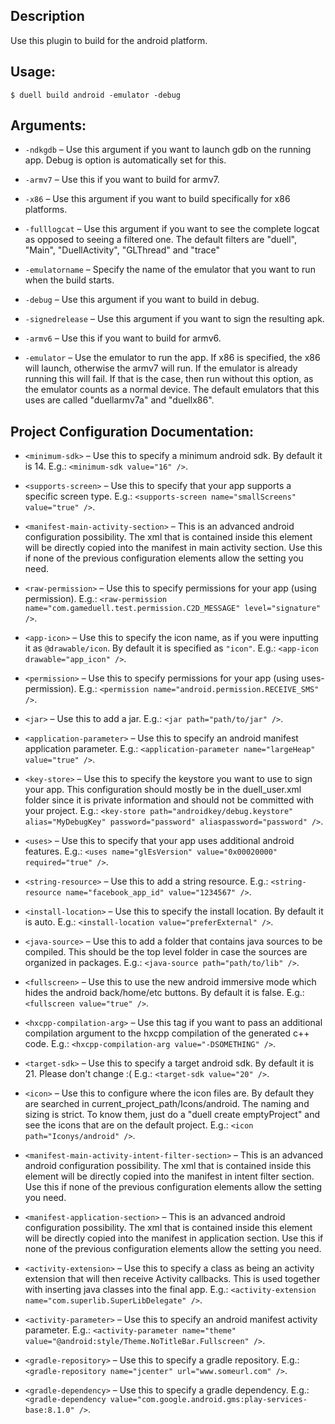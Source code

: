## Description

Use this plugin to build for the android platform.
## Usage:
`$ duell build android -emulator -debug`
## Arguments:
* `-ndkgdb` &ndash; Use this argument if you want to launch gdb on the running app. Debug is option is automatically set for this.

* `-armv7` &ndash; Use this if you want to build for armv7.

* `-x86` &ndash; Use this argument if you want to build specifically for x86 platforms.

* `-fulllogcat` &ndash; Use this argument if you want to see the complete logcat as opposed to seeing a filtered one. The default filters are "duell", "Main", "DuellActivity", "GLThread" and "trace"

* `-emulatorname` &ndash; Specify the name of the emulator that you want to run when the build starts.

* `-debug` &ndash; Use this argument if you want to build in debug.

* `-signedrelease` &ndash; Use this argument if you want to sign the resulting apk.

* `-armv6` &ndash; Use this if you want to build for armv6.

* `-emulator` &ndash; Use the emulator to run the app. If x86 is specified, the x86 will launch, otherwise the armv7 will run. If the emulator is already running this will fail. If that is the case, then run without this option, as the emulator counts as a normal device. The default emulators that this uses are called "duellarmv7a" and "duellx86".

## Project Configuration Documentation:
* `<minimum-sdk>` &ndash; Use this to specify a minimum android sdk. By default it is 14. E.g.: `<minimum-sdk value="16" />`.

* `<supports-screen>` &ndash; Use this to specify that your app supports a specific screen type. E.g.: `<supports-screen name="smallScreens" value="true" />`.

* `<manifest-main-activity-section>` &ndash; This is an advanced android configuration possibility. The xml that is contained inside this element will be directly copied into the manifest in main activity section. Use this if none of the previous configuration elements allow the setting you need.

* `<raw-permission>` &ndash; Use this to specify permissions for your app (using permission). E.g.: `<raw-permission name="com.gameduell.test.permission.C2D_MESSAGE" level="signature" />`.

* `<app-icon>` &ndash; Use this to specify the icon name, as if you were inputting it as `@drawable/icon`. By default it is specified as `"icon"`. E.g.: `<app-icon drawable="app_icon" />`.

* `<permission>` &ndash; Use this to specify permissions for your app (using uses-permission). E.g.: `<permission name="android.permission.RECEIVE_SMS" />`.

* `<jar>` &ndash; Use this to add a jar. E.g.: `<jar path="path/to/jar" />`.

* `<application-parameter>` &ndash; Use this to specify an android manifest application parameter. E.g.: `<application-parameter name="largeHeap" value="true" />`.

* `<key-store>` &ndash; Use this to specify the keystore you want to use to sign your app. This configuration should mostly be in the duell_user.xml folder since it is private information and should not be committed with your project. E.g.: `<key-store path="androidkey/debug.keystore" alias="MyDebugKey" password="password" aliaspassword="password" />`.

* `<uses>` &ndash; Use this to specify that your app uses additional android features. E.g.: `<uses name="glEsVersion" value="0x00020000" required="true" />`.

* `<string-resource>` &ndash; Use this to add a string resource. E.g.: `<string-resource name="facebook_app_id" value="1234567" />`.

* `<install-location>` &ndash; Use this to specify the install location. By default it is auto. E.g.: `<install-location value="preferExternal" />`.

* `<java-source>` &ndash; Use this to add a folder that contains java sources to be compiled. This should be the top level folder in case the sources are organized in packages. E.g.: `<java-source path="path/to/lib" />`.

* `<fullscreen>` &ndash; Use this to use the new android immersive mode which hides the android back/home/etc buttons. By default it is false. E.g.: `<fullscreen value="true" />`.

* `<hxcpp-compilation-arg>` &ndash; Use this tag if you want to pass an additional compilation argument to the hxcpp compilation of the generated c++ code. E.g.: `<hxcpp-compilation-arg value="-DSOMETHING" />`.

* `<target-sdk>` &ndash; Use this to specify a target android sdk. By default it is 21. Please don't change :( E.g.: `<target-sdk value="20" />`.

* `<icon>` &ndash; Use this to configure where the icon files are. By default they are searched in current_project_path/Icons/android. The naming and sizing is strict. To know them, just do a "duell create emptyProject" and see the icons that are on the default project. E.g.: `<icon path="Iconys/android" />`.

* `<manifest-main-activity-intent-filter-section>` &ndash; This is an advanced android configuration possibility. The xml that is contained inside this element will be directly copied into the manifest in intent filter section. Use this if none of the previous configuration elements allow the setting you need.

* `<manifest-application-section>` &ndash; This is an advanced android configuration possibility. The xml that is contained inside this element will be directly copied into the manifest in application section. Use this if none of the previous configuration elements allow the setting you need.

* `<activity-extension>` &ndash; Use this to specify a class as being an activity extension that will then receive Activity callbacks. This is used together with inserting java classes into the final app. E.g.: `<activity-extension name="com.superlib.SuperLibDelegate" />`.

* `<activity-parameter>` &ndash; Use this to specify an android manifest activity parameter. E.g.: `<activity-parameter name="theme" value="@android:style/Theme.NoTitleBar.Fullscreen" />`.

* `<gradle-repository>` &ndash; Use this to specify a gradle repository. E.g.: `<gradle-repository name="jcenter" url="www.someurl.com" />`.

* `<gradle-dependency>` &ndash; Use this to specify a gradle dependency. E.g.: `<gradle-dependency value="com.google.android.gms:play-services-base:8.1.0" />`.
